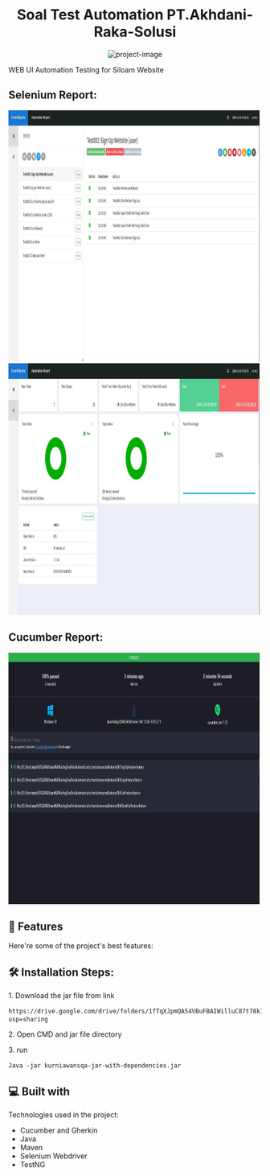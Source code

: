 <h1 align="center" id="title">Soal Test Automation PT.Akhdani-Raka-Solusi</h1>

<p align="center"><img src="https://socialify.git.ci/kurniawanajisaputro/Soal_Tes_Automation_PT.Akhdani-Reka-Solusi/image?font=Inter&language=1&name=1&owner=1&pattern=Circuit%20Board&stargazers=1&theme=Dark" alt="project-image"></p>

<p id="description">WEB UI Automation Testing for Siloam Website</p>

<h2>Selenium Report:</h2>

<img src="Report1.JPG" alt="project-screenshot" width="500" height="500/">
<img src="Report2.JPG" alt="project-screenshot" width="500" height="500/">

<h2>Cucumber Report:</h2>

<img src="Report3.JPG" alt="project-screenshot" width="500" height="500/">

<h2>🧐 Features</h2>

Here're some of the project's best features:

<h2>🛠️ Installation Steps:</h2>

<p>1. Download the jar file from link</p>

```
https://drive.google.com/drive/folders/1fTqXJpmQA54VBuFBAIWilluC87t78k1c?usp=sharing
```

<p>2. Open CMD and jar file directory</p>

<p>3. run</p>

```
Java -jar kurniawansqa-jar-with-dependencies.jar
```

  
<h2>💻 Built with</h2>

Technologies used in the project:

*   Cucumber and Gherkin
*   Java
*   Maven
*   Selenium Webdriver
*   TestNG
